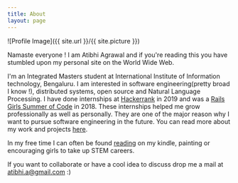 ```yaml
---
title: About
layout: page
---
```

![Profile Image]({{ site.url }}/{{ site.picture }})

Namaste everyone !
I am Atibhi Agrawal and if you're reading this you have stumbled upon my personal site on the World Wide Web.

I'm an Integrated Masters student at International Institute of Information technology, Bengaluru. I am interested in software engineering(pretty broad I know !), distributed systems, open source and Natural Language Processing.
I have done internships at [Hackerrank](https://www.hackerrank.com/) in 2019 and was a [Rails Girls Summer of Code](https://railsgirlssummerofcode.org/blog/2018-07-30-introducing-team-rubies) in 2018. These internships helped me grow professionally as well as personally. They are one of the major reason why I want to pursue software engineering in the future. You can read more about my work and projects [here](http://linkedin.com/in/atibhi-agrawal-267525149/).

<!-- #### Causes I feel strongly about

- __Mental Health__ - Mental health is still a taboo in India.The need for counseling and therapy is looked upon as a weakness. It becomes difficult for a person with a history of mental illness to lead a normal life, socially and professionally. Even colleges do not give access to professional counsellors for their students, making youth extremely vulnerable. During the summer of 2017, I volunteered at a [non-profit organization](http://shishusarothi.org/) that works in the area of early intervention and rehabilitation, education, livelihoods, advocacy, and awareness as well as protection of rights and legal aid for children and persons with disabilities in North East India. I worked with kids who had physical and mental health issues. That was extremely fulfilling for me and motivates me to keep working towards improving mental health. Moreover, the organization that I worked with in Rails Girls Summer of Code was [if-me.org.](https://www.if-me.org/) It is a community for mental health experiences. One of the main reasons why I wanted to work for if-me is because I wanted to destigmatize mental health issues. I built a Reporting and Blocking feature for the community.

- __Women in Tech__ -  I also have a vision of having more underrepresented communities in tech and work strongly towards that. In the year 2018, there were only two females from my college to have ever taken part in any Open Source programs. I wanted to change that and started the Lean In Chapter IIITB. As the founder of this chapter, I have conducted various workshops for freshman and sophomore students. Workshops range from Hacktoberfest workshops to helping them get into open source programs. The best part is that in just a span of three months I was able to increase the number of girls from 2 to 10 ! Yes, this year 10 freshman girls have been selected for Girlscript Summer of Code.  -->

In my free time I can often be found [reading](https://www.goodreads.com/user/show/74108752-atibhi-agrawal) on my kindle, painting or encouraging girls to take up STEM careers. 

If you want to collaborate or have a cool idea to discuss drop me a mail at atibhi.a@gmail.com :) 
